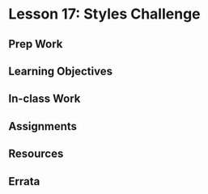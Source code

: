 # Lesson 17: Styles Challenge
## Prep Work

## Learning Objectives

## In-class Work

## Assignments

## Resources

## Errata
